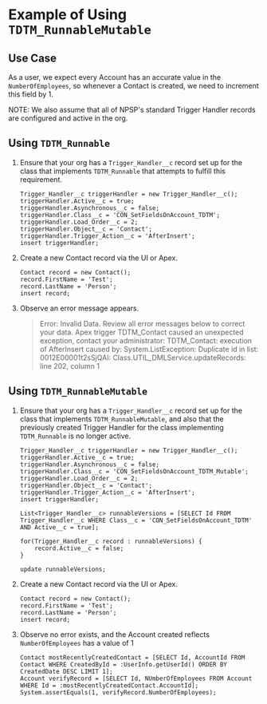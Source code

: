 # Example of Using `TDTM_RunnableMutable`

## Use Case

As a user, we expect every Account has an accurate value in the `NumberOfEmployees`, so whenever a Contact is created, we need to increment this field by 1.

NOTE: We also assume that all of NPSP's standard Trigger Handler records are configured and active in the org.

## Using `TDTM_Runnable`

1. Ensure that your org has a `Trigger_Handler__c` record set up for the class that implements `TDTM_Runnable` that attempts to fulfill this requirement.
	```apex
	Trigger_Handler__c triggerHandler = new Trigger_Handler__c();
	triggerHandler.Active__c = true;
	triggerHandler.Asynchronous__c = false;
	triggerHandler.Class__c = 'CON_SetFieldsOnAccount_TDTM';
	triggerHandler.Load_Order__c = 2;
	triggerHandler.Object__c = 'Contact';
	triggerHandler.Trigger_Action__c = 'AfterInsert';
	insert triggerHandler;
	```
1. Create a new Contact record via the UI or Apex.
	```apex
	Contact record = new Contact();
	record.FirstName = 'Test';
	record.LastName = 'Person';
	insert record;
	```
1. Observe an error message appears.
	> Error: Invalid Data. 
	> Review all error messages below to correct your data.
	> Apex trigger TDTM_Contact caused an unexpected exception, contact your administrator: TDTM_Contact: execution of AfterInsert caused by: System.ListException: Duplicate id in list: 0012E00001t2sSjQAI: Class.UTIL_DMLService.updateRecords: line 202, column 1

## Using `TDTM_RunnableMutable`

1. Ensure that your org has a `Trigger_Handler__c` record set up for the class that implements `TDTM_RunnableMutable`, and also that the previously created Trigger Handler for the class implementing `TDTM_Runnable` is no longer active.
	```apex
	Trigger_Handler__c triggerHandler = new Trigger_Handler__c();
	triggerHandler.Active__c = true;
	triggerHandler.Asynchronous__c = false;
	triggerHandler.Class__c = 'CON_SetFieldsOnAccount_TDTM_Mutable';
	triggerHandler.Load_Order__c = 2;
	triggerHandler.Object__c = 'Contact';
	triggerHandler.Trigger_Action__c = 'AfterInsert';
	insert triggerHandler;

	List<Trigger_Handler__c> runnableVersions = [SELECT Id FROM Trigger_Handler__c WHERE Class__c = 'CON_SetFieldsOnAccount_TDTM' AND Active__c = true];

	for(Trigger_Handler__c record : runnableVersions) {
		record.Active__c = false;
	}

	update runnableVersions;
	```
1. Create a new Contact record via the UI or Apex.
	```apex
	Contact record = new Contact();
	record.FirstName = 'Test';
	record.LastName = 'Person';
	insert record;
	```
1. Observe no error exists, and the Account created reflects `NumberOfEmployees` has a value of 1
	```apex
	Contact mostRecentlyCreatedContact = [SELECT Id, AccountId FROM Contact WHERE CreatedById = :UserInfo.getUserId() ORDER BY CreatedDate DESC LIMIT 1];
	Account verifyRecord = [SELECT Id, NUmberOfEmployees FROM Account WHERE Id = :mostRecentlyCreatedContact.AccountId];
	System.assertEquals(1, verifyRecord.NumberOfEmployees);
	```